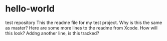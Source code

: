 # hello-world
test repository
This the readme file for my test project.
Why is this the same as master?
Here are some more lines to the readme from Xcode. How will this look?
Addng another line, is this tracked?
